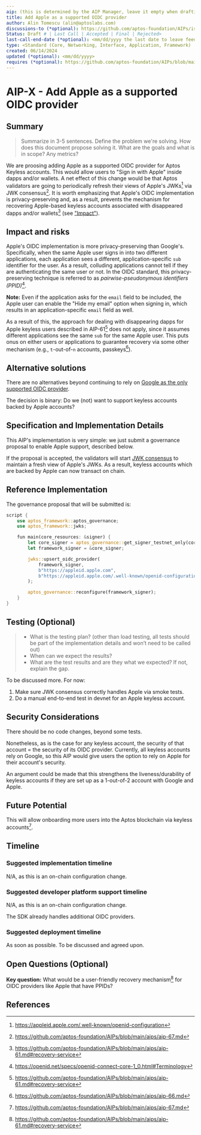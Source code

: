 ```yaml
---
aip: (this is determined by the AIP Manager, leave it empty when drafting)
title: Add Apple as a supported OIDC provider
author: Alin Tomescu (alin@aptoslabs.com)
discussions-to (*optional): https://github.com/aptos-foundation/AIPs/issues/452
Status: Draft # | Last Call | Accepted | Final | Rejected>
last-call-end-date (*optional): <mm/dd/yyyy the last date to leave feedbacks and reviews>
type: <Standard (Core, Networking, Interface, Application, Framework) | Informational | Process>
created: 06/14/2024
updated (*optional): <mm/dd/yyyy>
requires (*optional): https://github.com/aptos-foundation/AIPs/blob/main/aips/aip-67.md https://github.com/aptos-foundation/AIPs/blob/main/aips/aip-61.md 
---
```


# AIP-X - Add Apple as a supported OIDC provider

## Summary

 > Summarize in 3-5 sentences.
 > Define the problem we're solving.
 > How does this document propose solving it.
 > What are the goals and what is in scope? Any metrics?

We are proosing adding Apple as a supported OIDC provider for Aptos Keyless accounts.
This would allow users to "Sign in with Apple" inside dapps and/or wallets.
A net effect of this change would be that Aptos validators are going to periodically refresh their views of Apple's JWKs[^jwks] via JWK consensus[^aip-67].
It is worth emphasizing that Apple's OIDC implementation is privacy-preserving and, as a result, prevents the mechanism for recovering Apple-based keyless accounts associated with disappeared dapps and/or wallets[^aip-61-recovery] (see ["Impact"](#impact)).

## Impact and risks

Apple's OIDC implementation is more privacy-preserving than Google's.
Specifically, when the same Apple user signs in into two different applications, each application sees a different, application-specific `sub` identifier for the user.
As a result, colluding applications cannot tell if they are authenticating the same user or not.
In the OIDC standard, this privacy-preserving technique is referred to as _pairwise-pseudonymous identifiers (PPID)_[^ppid].

**Note:** Even if the application asks for the `email` field to be included, the Apple user can enable the "Hide my email" option when signing in, which results in an application-specific `email` field as well.

As a result of this, the approach for dealing with disappearing dapps for Apple keyless users described in AIP-61[^aip-61-recovery] does not apply, since it assumes different applications see the same `sub` for the same Apple user.
This puts onus on either users or applications to guarantee recovery via some other mechanism (e.g., `t`-out-of-`n` accounts, passkeys[^passkeys]).

## Alternative solutions

There are no alternatives beyond continuing to rely on [Google as the only supported OIDC provider](https://github.com/aptos-foundation/AIPs/blob/main/aips/aip-69.md).

The decision is binary: Do we (not) want to support keyless accounts backed by Apple accounts?

## Specification and Implementation Details

This AIP's implementation is very simple: we just submit a governance proposal to enable Apple support, described below.

If the proposal is accepted, the validators will start [JWK consensus](https://github.com/aptos-foundation/AIPs/blob/main/aips/aip-67.md) to maintain a fresh view of Apple's JWKs.
As a result, keyless accounts which are backed by Apple can now transact on chain.

## Reference Implementation

The governance proposal that will be submitted is:

```rust
script {
    use aptos_framework::aptos_governance;
    use aptos_framework::jwks;

    fun main(core_resources: &signer) {
        let core_signer = aptos_governance::get_signer_testnet_only(core_resources, @0x1);
        let framework_signer = &core_signer;

        jwks::upsert_oidc_provider(
            framework_signer,
            b"https://appleid.apple.com",
            b"https://appleid.apple.com/.well-known/openid-configuration"
        );

        aptos_governance::reconfigure(framework_signer);
    }
}
```

## Testing (Optional)

 > - What is the testing plan? (other than load testing, all tests should be part of the implementation details and won’t need to be called out)
 > - When can we expect the results?
 > - What are the test results and are they what we expected? If not, explain the gap.

To be discussed more. For now:

1. Make sure JWK consensus correctly handles Apple via smoke tests.
2. Do a manual end-to-end test in devnet for an Apple keyless account.

## Security Considerations

There should be no code changes, beyond some tests.

Nonetheless, as is the case for any keyless account, the security of that account = the security of its OIDC provider. Currently, all keyless accounts rely on Google, so this AIP would give users the option to rely on Apple for their account's security.

An argument could be made that this strengthens the liveness/durability of keyless accounts if they are set up as a 1-out-of-2 account with Google and Apple.

## Future Potential

This will allow onboarding more users into the Aptos blockchain via keyless accounts[^aip-61].

## Timeline

### Suggested implementation timeline

N/A, as this is an on-chain configuration change.

### Suggested developer platform support timeline

N/A, as this is an on-chain configuration change.

The SDK already handles additional OIDC providers.

### Suggested deployment timeline

As soon as possible. To be discussed and agreed upon.

## Open Questions (Optional)

**Key question:** What would be a user-friendly recovery mechanism[^aip-61-recovery] for OIDC providers like Apple that have PPIDs?

## References

[^aip-61]: https://github.com/aptos-foundation/AIPs/blob/main/aips/aip-67.md
[^aip-67]: https://github.com/aptos-foundation/AIPs/blob/main/aips/aip-67.md
[^aip-61-recovery]: https://github.com/aptos-foundation/AIPs/blob/main/aips/aip-61.md#recovery-service
[^jwks]: https://appleid.apple.com/.well-known/openid-configuration
[^passkeys]: https://github.com/aptos-foundation/AIPs/blob/main/aips/aip-66.md
[^ppid]: https://openid.net/specs/openid-connect-core-1_0.html#Terminology
